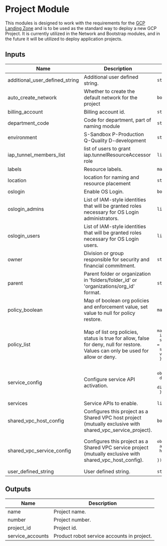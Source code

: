# Project Module
This modules is designed to work with the requirements for the [GCP Landing
Zone](https://github.com/GovAlta/gcp-foundations-live-infra) and is to
be used as the standard way to deploy a new GCP Project. It is currently
utilized in the Network and Bootstrap modules, and in the future it will be
utilized to deploy application projects.

<!-- BEGINNING OF PRE-COMMIT-TERRAFORM DOCS HOOK -->
## Inputs

| Name | Description | Type | Default | Required |
|------|-------------|------|---------|:--------:|
| additional\_user\_defined\_string | Additional user defined string. | `string` | `""` | no |
| auto\_create\_network | Whether to create the default network for the project | `bool` | `false` | no |
| billing\_account | Billing account id. | `string` | `null` | no |
| department\_code | Code for department, part of naming module | `string` | n/a | yes |
| environment | S-Sandbox P-Production Q-Quality D-development | `string` | n/a | yes |
| iap\_tunnel\_members\_list | list of users to grant iap.tunnelResourceAccessor role | `list(string)` | `[]` | no |
| labels | Resource labels. | `map(string)` | `{}` | no |
| location | location for naming and resource placement | `string` | `"northamerica-northeast1"` | no |
| oslogin | Enable OS Login. | `bool` | `false` | no |
| oslogin\_admins | List of IAM-style identities that will be granted roles necessary for OS Login administrators. | `list(string)` | `[]` | no |
| oslogin\_users | List of IAM-style identities that will be granted roles necessary for OS Login users. | `list(string)` | `[]` | no |
| owner | Division or group responsible for security and financial commitment. | `string` | n/a | yes |
| parent | Parent folder or organization in 'folders/folder\_id' or 'organizations/org\_id' format. | `string` | `null` | no |
| policy\_boolean | Map of boolean org policies and enforcement value, set value to null for policy restore. | `map(bool)` | `{}` | no |
| policy\_list | Map of list org policies, status is true for allow, false for deny, null for restore. Values can only be used for allow or deny. | <pre>map(object({<br>    inherit_from_parent = bool<br>    suggested_value     = string<br>    status              = bool<br>    values              = list(string)<br>  }))</pre> | `{}` | no |
| service\_config | Configure service API activation. | <pre>object({<br>    disable_on_destroy         = bool<br>    disable_dependent_services = bool<br>  })</pre> | <pre>{<br>  "disable_dependent_services": true,<br>  "disable_on_destroy": true<br>}</pre> | no |
| services | Service APIs to enable. | `list(string)` | `[]` | no |
| shared\_vpc\_host\_config | Configures this project as a Shared VPC host project (mutually exclusive with shared\_vpc\_service\_project). | `bool` | `false` | no |
| shared\_vpc\_service\_config | Configures this project as a Shared VPC service project (mutually exclusive with shared\_vpc\_host\_config). | <pre>object({<br>    attach       = bool<br>    host_project = string<br>  })</pre> | <pre>{<br>  "attach": false,<br>  "host_project": ""<br>}</pre> | no |
| user\_defined\_string | User defined string. | `string` | n/a | yes |

## Outputs

| Name | Description |
|------|-------------|
| name | Project name. |
| number | Project number. |
| project\_id | Project id. |
| service\_accounts | Product robot service accounts in project. |

<!-- END OF PRE-COMMIT-TERRAFORM DOCS HOOK -->
